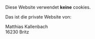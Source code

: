 Diese Website verwendet **keine** cookies.

Das ist die private Website von:

Matthias Kallenbach  
16230 Britz